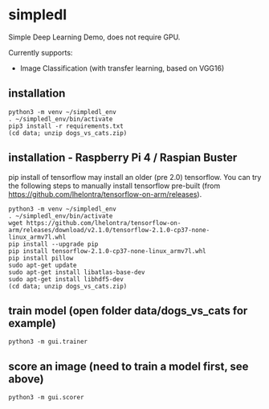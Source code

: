# simpledl

Simple Deep Learning Demo, does not require GPU.  

Currently supports:

* Image Classification (with transfer learning, based on VGG16)

## installation

```
python3 -m venv ~/simpledl_env
. ~/simpledl_env/bin/activate
pip3 install -r requirements.txt
(cd data; unzip dogs_vs_cats.zip)
```

## installation - Raspberry Pi 4 / Raspian Buster

pip install of tensorflow may install an older (pre 2.0) tensorflow.  You can try the following steps to manually install tensorflow pre-built (from https://github.com/lhelontra/tensorflow-on-arm/releases).

```
python3 -m venv ~/simpledl_env
. ~/simpledl_env/bin/activate
wget https://github.com/lhelontra/tensorflow-on-arm/releases/download/v2.1.0/tensorflow-2.1.0-cp37-none-linux_armv7l.whl
pip install --upgrade pip
pip install tensorflow-2.1.0-cp37-none-linux_armv7l.whl
pip install pillow
sudo apt-get update
sudo apt-get install libatlas-base-dev
sudo apt-get install libhdf5-dev
(cd data; unzip dogs_vs_cats.zip)
```


## train model (open folder data/dogs_vs_cats for example)

```
python3 -m gui.trainer
```

## score an image (need to train a model first, see above)

```
python3 -m gui.scorer
```


